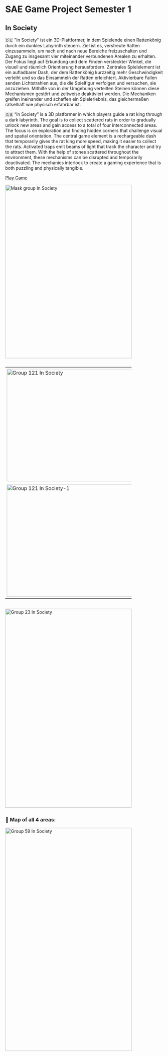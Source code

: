 # SAE Game Project Semester 1
## In Society


🇩🇪
"In Society" ist ein 3D-Plattformer, in dem Spielende einen Rattenkönig durch ein dunkles Labyrinth steuern. Ziel ist es, verstreute Ratten einzusammeln, um nach und nach neue Bereiche freizuschalten und Zugang zu insgesamt vier miteinander verbundenen Arealen zu erhalten. 
Der Fokus liegt auf Erkundung und dem Finden versteckter Winkel, die visuell und räumlich Orientierung herausfordern.
Zentrales Spielelement ist ein aufladbarer Dash, der dem Rattenkönig kurzzeitig mehr Geschwindigkeit verleiht und so das Einsammeln der Ratten erleichtert. Aktivierbare Fallen senden Lichtstrahlen aus, die die Spielfigur verfolgen und versuchen, sie anzuziehen. 
Mithilfe von in der Umgebung verteilten Steinen können diese Mechanismen gestört und zeitweise deaktiviert werden. Die Mechaniken greifen ineinander und schaffen ein Spielerlebnis, das gleichermaßen rätselhaft wie physisch erfahrbar ist.

🇬🇧
“In Society” is a 3D platformer in which players guide a rat king through a dark labyrinth. The goal is to collect scattered rats in order to gradually unlock new areas and gain access to a total of four interconnected areas.
The focus is on exploration and finding hidden corners that challenge visual and spatial orientation.
The central game element is a rechargeable dash that temporarily gives the rat king more speed, making it easier to collect the rats. Activated traps emit beams of light that track the character and try to attract them. 
With the help of stones scattered throughout the environment, these mechanisms can be disrupted and temporarily deactivated. The mechanics interlock to create a gaming experience that is both puzzling and physically tangible.

<p>
  <a href="https://georg-juranek.itch.io/in-society" target="_blank" rel="noopener noreferrer">Play Game</a>
</p>

<div style="clear: both;"></div>

<div style="width: 80%; margin-bottom: 2em;">
  <img width="891" height="551" alt="Mask group In Society" src="https://github.com/user-attachments/assets/c735eded-be9f-4df6-a755-9165d9a93ec6" style="width: 100%;">
</div>

<!-- 2x2 Tabelle an der Stelle der vier Bilder -->
<table style="width: 80%; margin-bottom: 2em; border-collapse: collapse;">
  <tr>
    <td style="padding: 5px;">
      <img width="634" height="357" alt="Group 121 In Society" src="https://github.com/user-attachments/assets/0f35568d-0907-4b51-86ce-64ab2fb9e6c6" style="width: 100%;">
    </td>
    <td style="padding: 5px;">
      <img width="634" height="357" alt="Group 122 In Society" src="https://github.com/user-attachments/assets/9223f78c-b942-4f52-acd2-a3ed3ade8456" style="width: 100%;">
    </td>
  </tr>
  <tr>
    <td style="padding: 5px;">
      <img width="635" height="357" alt="Group 121 In Society-1" src="https://github.com/user-attachments/assets/4ae723e0-8910-4ada-a2f6-9aacabe44b98" style="width: 100%;">
    </td>
    <td style="padding: 5px;">
      <img width="635" height="357" alt="Group 122 In Society-1" src="https://github.com/user-attachments/assets/a60feaf5-4eba-4f8a-ab13-0249b06926b6" style="width: 100%;">
    </td>
  </tr>
</table>

<div style="width: 80%; margin-bottom: 2em;">
  <img width="1123" height="632" alt="Group 23 In Society" src="https://github.com/user-attachments/assets/dace0c4a-a010-4735-a591-6d94ee1b3b89" style="width: 100%;">
</div>

<h3>🧭 Map of all 4 areas:</h3>
<div style="width: 80%; margin-bottom: 2em;">
  <img width="1029" height="709" alt="Group 59 In Society" src="https://github.com/user-attachments/assets/a4d9bfc1-57cb-4363-a138-641846c1f625" style="width: 100%;">
</div>

<div style="clear: both;"></div>
